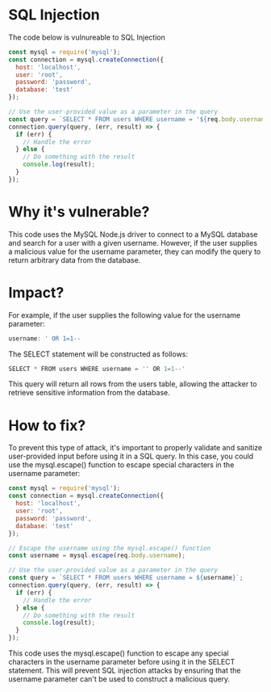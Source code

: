 # SQL Injection

The code below is vulnureable to SQL Injection

```javascript
const mysql = require('mysql');
const connection = mysql.createConnection({
  host: 'localhost',
  user: 'root',
  password: 'password',
  database: 'test'
});

// Use the user-provided value as a parameter in the query
const query = `SELECT * FROM users WHERE username = '${req.body.username}'`;
connection.query(query, (err, result) => {
  if (err) {
    // Handle the error
  } else {
    // Do something with the result
    console.log(result);
  }
});
```


# Why it's vulnerable?
This code uses the MySQL Node.js driver to connect to a MySQL database and search for a user with a given username. However, if the user supplies a malicious value for the username parameter, they can modify the query to return arbitrary data from the database.

# Impact?
For example, if the user supplies the following value for the username parameter:

```javascript
username: ' OR 1=1--
```

The SELECT statement will be constructed as follows:

```javascript
SELECT * FROM users WHERE username = '' OR 1=1--'
```

This query will return all rows from the users table, allowing the attacker to retrieve sensitive information from the database.

# How to fix?

To prevent this type of attack, it's important to properly validate and sanitize user-provided input before using it in a SQL query. In this case, you could use the mysql.escape() function to escape special characters in the username parameter:

```javascript
const mysql = require('mysql');
const connection = mysql.createConnection({
  host: 'localhost',
  user: 'root',
  password: 'password',
  database: 'test'
});

// Escape the username using the mysql.escape() function
const username = mysql.escape(req.body.username);

// Use the user-provided value as a parameter in the query
const query = `SELECT * FROM users WHERE username = ${username}`;
connection.query(query, (err, result) => {
  if (err) {
    // Handle the error
  } else {
    // Do something with the result
    console.log(result);
  }
});
```

This code uses the mysql.escape() function to escape any special characters in the username parameter before using it in the SELECT statement. This will prevent SQL injection attacks by ensuring that the username parameter can't be used to construct a malicious query.
